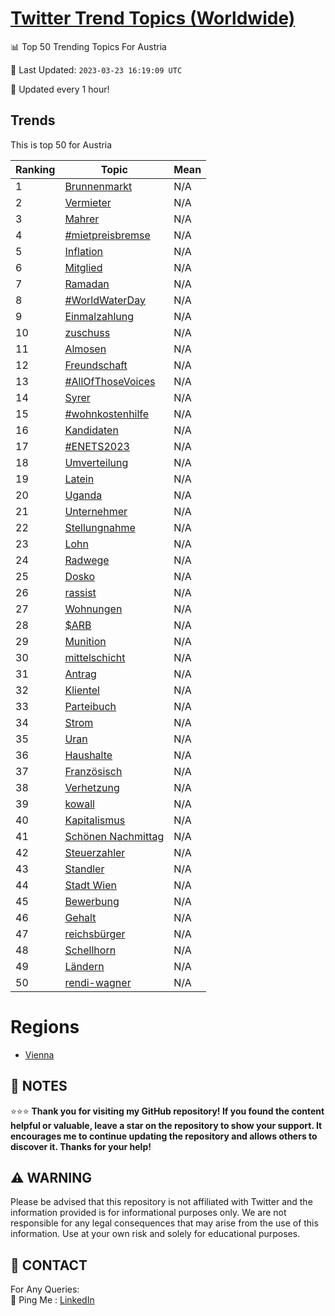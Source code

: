 [Twitter Trend Topics (Worldwide)](https://github.com/ErcinDedeoglu/Twitter-Trend-Topics)
==========


📊 Top 50 Trending Topics For Austria

📆 Last Updated: `2023-03-23 16:19:09 UTC`

🔧 Updated every 1 hour!


## Trends

This is top 50 for Austria

| Ranking | Topic | Mean |
| ------- | ------------ | ------------ |
| 1 | [Brunnenmarkt](http://twitter.com/search?q=Brunnenmarkt) | N/A |
| 2 | [Vermieter](http://twitter.com/search?q=Vermieter) | N/A |
| 3 | [Mahrer](http://twitter.com/search?q=Mahrer) | N/A |
| 4 | [#mietpreisbremse](http://twitter.com/search?q=%23mietpreisbremse) | N/A |
| 5 | [Inflation](http://twitter.com/search?q=Inflation) | N/A |
| 6 | [Mitglied](http://twitter.com/search?q=Mitglied) | N/A |
| 7 | [Ramadan](http://twitter.com/search?q=Ramadan) | N/A |
| 8 | [#WorldWaterDay](http://twitter.com/search?q=%23WorldWaterDay) | N/A |
| 9 | [Einmalzahlung](http://twitter.com/search?q=Einmalzahlung) | N/A |
| 10 | [zuschuss](http://twitter.com/search?q=zuschuss) | N/A |
| 11 | [Almosen](http://twitter.com/search?q=Almosen) | N/A |
| 12 | [Freundschaft](http://twitter.com/search?q=Freundschaft) | N/A |
| 13 | [#AllOfThoseVoices](http://twitter.com/search?q=%23AllOfThoseVoices) | N/A |
| 14 | [Syrer](http://twitter.com/search?q=Syrer) | N/A |
| 15 | [#wohnkostenhilfe](http://twitter.com/search?q=%23wohnkostenhilfe) | N/A |
| 16 | [Kandidaten](http://twitter.com/search?q=Kandidaten) | N/A |
| 17 | [#ENETS2023](http://twitter.com/search?q=%23ENETS2023) | N/A |
| 18 | [Umverteilung](http://twitter.com/search?q=Umverteilung) | N/A |
| 19 | [Latein](http://twitter.com/search?q=Latein) | N/A |
| 20 | [Uganda](http://twitter.com/search?q=Uganda) | N/A |
| 21 | [Unternehmer](http://twitter.com/search?q=Unternehmer) | N/A |
| 22 | [Stellungnahme](http://twitter.com/search?q=Stellungnahme) | N/A |
| 23 | [Lohn](http://twitter.com/search?q=Lohn) | N/A |
| 24 | [Radwege](http://twitter.com/search?q=Radwege) | N/A |
| 25 | [Dosko](http://twitter.com/search?q=Dosko) | N/A |
| 26 | [rassist](http://twitter.com/search?q=rassist) | N/A |
| 27 | [Wohnungen](http://twitter.com/search?q=Wohnungen) | N/A |
| 28 | [$ARB](http://twitter.com/search?q=%24ARB) | N/A |
| 29 | [Munition](http://twitter.com/search?q=Munition) | N/A |
| 30 | [mittelschicht](http://twitter.com/search?q=mittelschicht) | N/A |
| 31 | [Antrag](http://twitter.com/search?q=Antrag) | N/A |
| 32 | [Klientel](http://twitter.com/search?q=Klientel) | N/A |
| 33 | [Parteibuch](http://twitter.com/search?q=Parteibuch) | N/A |
| 34 | [Strom](http://twitter.com/search?q=Strom) | N/A |
| 35 | [Uran](http://twitter.com/search?q=Uran) | N/A |
| 36 | [Haushalte](http://twitter.com/search?q=Haushalte) | N/A |
| 37 | [Französisch](http://twitter.com/search?q=Franz%c3%b6sisch) | N/A |
| 38 | [Verhetzung](http://twitter.com/search?q=Verhetzung) | N/A |
| 39 | [kowall](http://twitter.com/search?q=kowall) | N/A |
| 40 | [Kapitalismus](http://twitter.com/search?q=Kapitalismus) | N/A |
| 41 | [Schönen Nachmittag](http://twitter.com/search?q=Sch%c3%b6nen+Nachmittag) | N/A |
| 42 | [Steuerzahler](http://twitter.com/search?q=Steuerzahler) | N/A |
| 43 | [Standler](http://twitter.com/search?q=Standler) | N/A |
| 44 | [Stadt Wien](http://twitter.com/search?q=Stadt+Wien) | N/A |
| 45 | [Bewerbung](http://twitter.com/search?q=Bewerbung) | N/A |
| 46 | [Gehalt](http://twitter.com/search?q=Gehalt) | N/A |
| 47 | [reichsbürger](http://twitter.com/search?q=reichsb%c3%bcrger) | N/A |
| 48 | [Schellhorn](http://twitter.com/search?q=Schellhorn) | N/A |
| 49 | [Ländern](http://twitter.com/search?q=L%c3%a4ndern) | N/A |
| 50 | [rendi-wagner](http://twitter.com/search?q=rendi-wagner) | N/A |



# Regions

* [Vienna](</Austria/Vienna.md>)



## 📝 NOTES

⭐⭐⭐ **Thank you for visiting my GitHub repository! If you found the content helpful or valuable, leave a star on the repository to show your support. It encourages me to continue updating the repository and allows others to discover it. Thanks for your help!**


## ⚠️ WARNING

Please be advised that this repository is not affiliated with Twitter and the information provided is for informational purposes only. We are not responsible for any legal consequences that may arise from the use of this information. Use at your own risk and solely for educational purposes.


## 📨 CONTACT

 For Any Queries:  
            🏓 Ping Me : [LinkedIn](https://www.linkedin.com/in/ercindedeoglu/)
